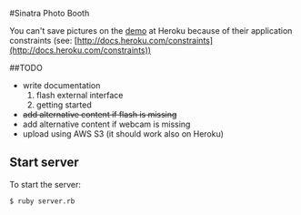 #Sinatra Photo Booth

You can't save pictures on the [demo](http://photobooth.heroku.com/) at Heroku because of their application constraints (see: [http://docs.heroku.com/constraints](http://docs.heroku.com/constraints))

##TODO

* write documentation
  1. flash external interface
  1. getting started
* <del>add alternative content if flash is missing</del>
* add alternative content if webcam is missing
* upload using AWS S3 (it should work also on Heroku)

## Start server

To start the server:

    $ ruby server.rb